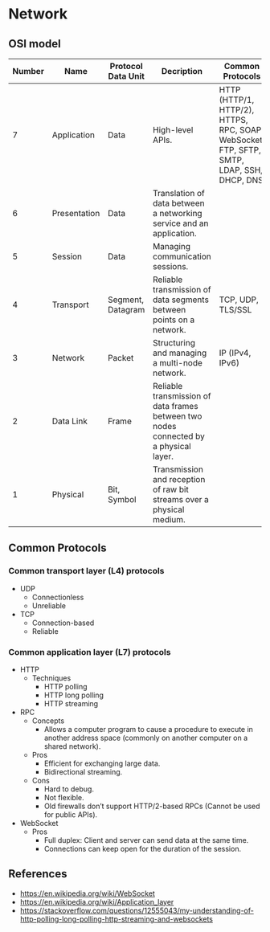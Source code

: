 # Network

## OSI model
| Number | Name | Protocol Data Unit | Decription | Common Protocols |
|----|----|----|----|----|
| 7 | Application | Data | High-level APIs. | HTTP (HTTP/1, HTTP/2), HTTPS, RPC, SOAP, WebSocket, FTP, SFTP, SMTP, LDAP, SSH, DHCP, DNS  |
| 6 | Presentation | Data | Translation of data between a networking service and an application. | |
| 5 | Session | Data | Managing communication sessions. | |
| 4 | Transport | Segment, Datagram | Reliable transmission of data segments between points on a network. | TCP, UDP, TLS/SSL |
| 3 | Network | Packet | Structuring and managing a multi-node network. | IP (IPv4, IPv6) |
| 2 | Data Link | Frame | Reliable transmission of data frames between two nodes connected by a physical layer. | |
| 1 | Physical | Bit, Symbol | Transmission and reception of raw bit streams over a physical medium. | |

## Common Protocols
### Common transport layer (L4) protocols
- UDP
   - Connectionless
   - Unreliable
- TCP
   - Connection-based
   - Reliable
 
### Common application layer (L7) protocols
- HTTP
   - Techniques
      - HTTP polling
      - HTTP long polling
      - HTTP streaming
- RPC
   - Concepts
      - Allows a computer program to cause a procedure to execute in another address space (commonly on another computer on a shared network).
   - Pros
      - Efficient for exchanging large data.
      - Bidirectional streaming.
   - Cons
      - Hard to debug.
      - Not flexible.
      - Old firewalls don’t support HTTP/2-based RPCs (Cannot be used for public APIs).
- WebSocket
   - Pros
      - Full duplex: Client and server can send data at the same time.
      - Connections can keep open for the duration of the session.

## References
- https://en.wikipedia.org/wiki/WebSocket
- https://en.wikipedia.org/wiki/Application_layer
- https://stackoverflow.com/questions/12555043/my-understanding-of-http-polling-long-polling-http-streaming-and-websockets
